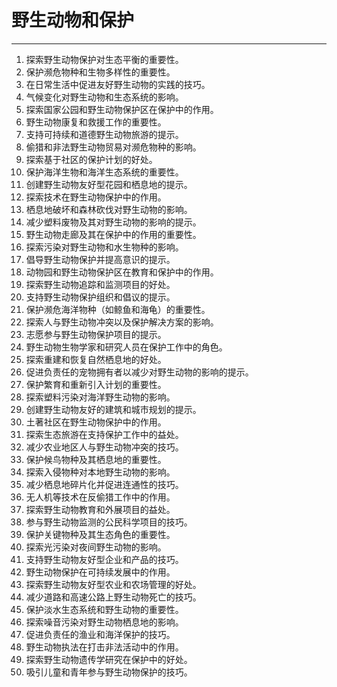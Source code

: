 # 野生动物和保护

---

1. 探索野生动物保护对生态平衡的重要性。
2. 保护濒危物种和生物多样性的重要性。
3. 在日常生活中促进友好野生动物的实践的技巧。
4. 气候变化对野生动物和生态系统的影响。
5. 探索国家公园和野生动物保护区在保护中的作用。
6. 野生动物康复和救援工作的重要性。
7. 支持可持续和道德野生动物旅游的提示。
8. 偷猎和非法野生动物贸易对濒危物种的影响。
9. 探索基于社区的保护计划的好处。
10. 保护海洋生物和海洋生态系统的重要性。
11. 创建野生动物友好型花园和栖息地的提示。
12. 探索技术在野生动物保护中的作用。
13. 栖息地破坏和森林砍伐对野生动物的影响。
14. 减少塑料废物及其对野生动物的影响的提示。
15. 野生动物走廊及其在保护中的作用的重要性。
16. 探索污染对野生动物和水生物种的影响。
17. 倡导野生动物保护并提高意识的提示。
18. 动物园和野生动物保护区在教育和保护中的作用。
19. 探索野生动物追踪和监测项目的好处。
20. 支持野生动物保护组织和倡议的提示。
21. 保护濒危海洋物种（如鲸鱼和海龟）的重要性。
22. 探索人与野生动物冲突以及保护解决方案的影响。
23. 志愿参与野生动物保护项目的提示。
24. 野生动物生物学家和研究人员在保护工作中的角色。
25. 探索重建和恢复自然栖息地的好处。
26. 促进负责任的宠物拥有者以减少对野生动物的影响的提示。
27. 保护繁育和重新引入计划的重要性。
28. 探索塑料污染对海洋野生动物的影响。
29. 创建野生动物友好的建筑和城市规划的提示。
30. 土著社区在野生动物保护中的作用。
31. 探索生态旅游在支持保护工作中的益处。
32. 减少农业地区人与野生动物冲突的技巧。
33. 保护候鸟物种及其栖息地的重要性。
34. 探索入侵物种对本地野生动物的影响。
35. 减少栖息地碎片化并促进连通性的技巧。
36. 无人机等技术在反偷猎工作中的作用。
37. 探索野生动物教育和外展项目的益处。
38. 参与野生动物监测的公民科学项目的技巧。
39. 保护关键物种及其生态角色的重要性。
40. 探索光污染对夜间野生动物的影响。
41. 支持野生动物友好型企业和产品的技巧。
42. 野生动物保护在可持续发展中的作用。
43. 探索野生动物友好型农业和农场管理的好处。
44. 减少道路和高速公路上野生动物死亡的技巧。
45. 保护淡水生态系统和野生动物的重要性。
46. 探索噪音污染对野生动物栖息地的影响。
47. 促进负责任的渔业和海洋保护的技巧。
48. 野生动物执法在打击非法活动中的作用。
49. 探索野生动物遗传学研究在保护中的好处。
50. 吸引儿童和青年参与野生动物保护的技巧。
